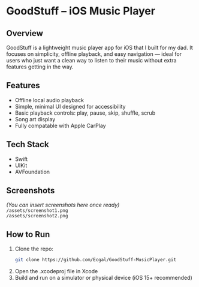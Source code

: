 # GoodStuff – iOS Music Player

## Overview
GoodStuff is a lightweight music player app for iOS that I built for my dad. It focuses on simplicity, offline playback, and easy navigation — ideal for users who just want a clean way to listen to their music without extra features getting in the way.

## Features
- Offline local audio playback
- Simple, minimal UI designed for accessibility
- Basic playback controls: play, pause, skip, shuffle, scrub
- Song art display
- Fully compatable with Apple CarPlay

## Tech Stack
- Swift
- UIKit
- AVFoundation

## Screenshots
*(You can insert screenshots here once ready)*  
`/assets/screenshot1.png`  
`/assets/screenshot2.png`

## How to Run
1. Clone the repo:
   ```bash
   git clone https://github.com/Ecgal/GoodStuff-MusicPlayer.git

2. Open the .xcodeproj file in Xcode
3. Build and run on a simulator or physical device (iOS 15+ recommended)


